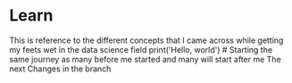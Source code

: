 # Learn
This is reference to the different concepts that I came across while getting my feets wet in the data science field 
print('Hello, world') # Starting the same journey as many before me started and many will start after me 
The next Changes in the branch 
